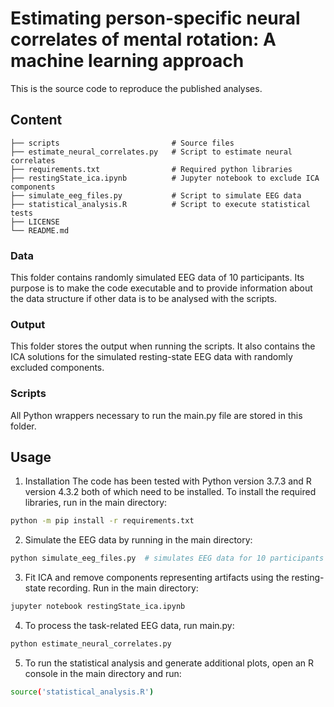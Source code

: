 # Estimating person-specific neural correlates of mental rotation: A machine learning approach
This is the source code to reproduce the published analyses.

## Content   
    ├── scripts                         # Source files
    ├── estimate_neural_correlates.py   # Script to estimate neural correlates
    ├── requirements.txt                # Required python libraries
    ├── restingState_ica.ipynb          # Jupyter notebook to exclude ICA components
    ├── simulate_eeg_files.py           # Script to simulate EEG data
    ├── statistical_analysis.R          # Script to execute statistical tests
    ├── LICENSE
    └── README.md

### Data
This folder contains randomly simulated EEG data of 10 participants. Its purpose is to make the code executable and to provide information about the data structure if other data is to be analysed with the scripts.

### Output
This folder stores the output when running the scripts. It also contains the ICA solutions for the simulated resting-state EEG data with randomly excluded components.

### Scripts
All Python wrappers necessary to run the main.py file are stored in this folder.

## Usage
1. Installation
The code has been tested with Python version 3.7.3 and R version 4.3.2 both of which need to be installed. To install the required libraries, run in the main directory:
```sh
python -m pip install -r requirements.txt
```

2. Simulate the EEG data by running in the main directory:
```sh
python simulate_eeg_files.py  # simulates EEG data for 10 participants
```

3. Fit ICA and remove components representing artifacts using the resting-state recording. Run in the main directory:
```sh
jupyter notebook restingState_ica.ipynb
```

4. To process the task-related EEG data, run main.py:
```sh
python estimate_neural_correlates.py
```

5. To run the statistical analysis and generate additional plots, open an R console in the main directory and run:
```sh
source('statistical_analysis.R')
```
